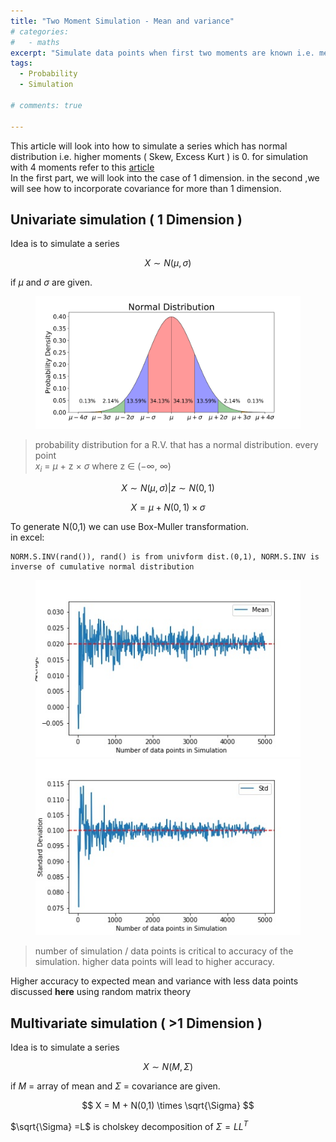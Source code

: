 ```yaml
---
title: "Two Moment Simulation - Mean and variance"
# categories:
#   - maths
excerpt: "Simulate data points when first two moments are known i.e. mean and standard deviation is given" 
tags:
  - Probability 
  - Simulation

# comments: true

--- 
```

<!-- [![Open In Colab](https://colab.research.google.com/assets/colab-badge.svg)](https://colab.research.google.com/drive/1OonMdRn8GxvdiRFQ17sm2d0qyiLISxyS?usp=sharing) -->

This article will look into how to simulate a series which has normal distribution i.e. higher moments ( Skew, Excess Kurt ) is 0. for simulation with 4 moments refer to this <a href = "/FourMomentSimulation/"> article </a> <br/>
In the first part, we will look into the case of 1 dimension. in the second ,we will see how to incorporate covariance for more than 1 dimension. 

## Univariate simulation ( 1 Dimension )
Idea is to simulate a series 

$$ X \sim N(\mu , \sigma) $$ 

if $\mu$ and $\sigma$ are given.

<figure>
    <a href="/assets/images/2021/Oct/twoMomentNorm.png"><img src="/assets/images/2021/Oct/twoMomentNorm.png"></a>
    <figcaption> </figcaption>
</figure>

<!-- ![]({{ site.url }}{{ site.baseurl }}/assets/images/2021/Oct/twoMomentNorm.png) -->

> probability distribution for a R.V. that has a normal distribution. every point <br/> $x_{i}$ = $\mu$ + z $\times$ $\sigma$ where z $\in$ ($-\infty$, $\infty$)  

$$ X \sim N(\mu , \sigma) | z \sim N(0,1)  $$

$$ X = \mu + N(0,1) \times \sigma $$

To generate N(0,1) we can use Box-Muller transformation. <br/>
in excel:
```
NORM.S.INV(rand()), rand() is from univform dist.(0,1), NORM.S.INV is inverse of cumulative normal distribution  
```

<!-- ![no-alignment]({{ site.url }}{{ site.baseurl }}/assets/images/2021/Oct/TwoMomentSimulation_Mean.jpg) ![no-alignment]({{ site.url }}{{ site.baseurl }}/assets/images/2021/Oct/TwoMomentSimulation_Std.jpg) -->

<figure class="half">
    <a href="/assets/images/2021/Oct/TwoMomentSimulation_Mean.jpg"><img src="/assets/images/2021/Oct/TwoMomentSimulation_Mean.jpg"></a>
    <a href="/assets/images/2021/Oct/TwoMomentSimulation_Std.jpg"><img src="/assets/images/2021/Oct/TwoMomentSimulation_Std.jpg"></a>
    <figcaption> </figcaption>
</figure>


> number of simulation / data points is critical to accuracy of the simulation. higher data points will lead to higher accuracy.

Higher accuracy to expected mean and variance with less data points discussed **here** using random matrix theory


## Multivariate simulation ( >1 Dimension )

Idea is to simulate a series 

$$ X \sim N(M , \Sigma) $$ 

if $M$  = array of mean and $\Sigma$ = covariance are given. 

$$ X = M + N(0,1) \times \sqrt{\Sigma} $$ 

$\sqrt{\Sigma} =L$  is cholskey decomposition of $\Sigma = LL^{T}$ 


